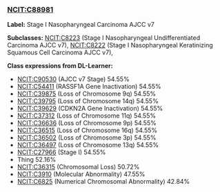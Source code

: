
### [NCIT:C88981](http://purl.obolibrary.org/obo/NCIT_C88981)
**Label:** Stage I Nasopharyngeal Carcinoma AJCC v7

**Subclasses:** [NCIT:C8223](http://purl.obolibrary.org/obo/NCIT_C8223) (Stage I Nasopharyngeal Undifferentiated Carcinoma AJCC v7), [NCIT:C8222](http://purl.obolibrary.org/obo/NCIT_C8222) (Stage I Nasopharyngeal Keratinizing Squamous Cell Carcinoma AJCC v7), 

**Class expressions from DL-Learner:**

- [NCIT:C90530](http://purl.obolibrary.org/obo/NCIT_C90530) (AJCC v7 Stage) 54.55%
- [NCIT:C54411](http://purl.obolibrary.org/obo/NCIT_C54411) (RASSF1A Gene Inactivation) 54.55%
- [NCIT:C39875](http://purl.obolibrary.org/obo/NCIT_C39875) (Loss of Chromosome 9q) 54.55%
- [NCIT:C39795](http://purl.obolibrary.org/obo/NCIT_C39795) (Loss of Chromosome 14q) 54.55%
- [NCIT:C39629](http://purl.obolibrary.org/obo/NCIT_C39629) (CDKN2A Gene Inactivation) 54.55%
- [NCIT:C37312](http://purl.obolibrary.org/obo/NCIT_C37312) (Loss of Chromosome 11q) 54.55%
- [NCIT:C36636](http://purl.obolibrary.org/obo/NCIT_C36636) (Loss of Chromosome 9p) 54.55%
- [NCIT:C36515](http://purl.obolibrary.org/obo/NCIT_C36515) (Loss of Chromosome 16q) 54.55%
- [NCIT:C36502](http://purl.obolibrary.org/obo/NCIT_C36502) (Loss of Chromosome 3p) 54.55%
- [NCIT:C36497](http://purl.obolibrary.org/obo/NCIT_C36497) (Loss of Chromosome 13q) 54.55%
- [NCIT:C27966](http://purl.obolibrary.org/obo/NCIT_C27966) (Stage I) 54.55%
- Thing 52.16%
- [NCIT:C36315](http://purl.obolibrary.org/obo/NCIT_C36315) (Chromosomal Loss) 50.72%
- [NCIT:C3910](http://purl.obolibrary.org/obo/NCIT_C3910) (Molecular Abnormality) 47.55%
- [NCIT:C6825](http://purl.obolibrary.org/obo/NCIT_C6825) (Numerical Chromosomal Abnormality) 42.84%


